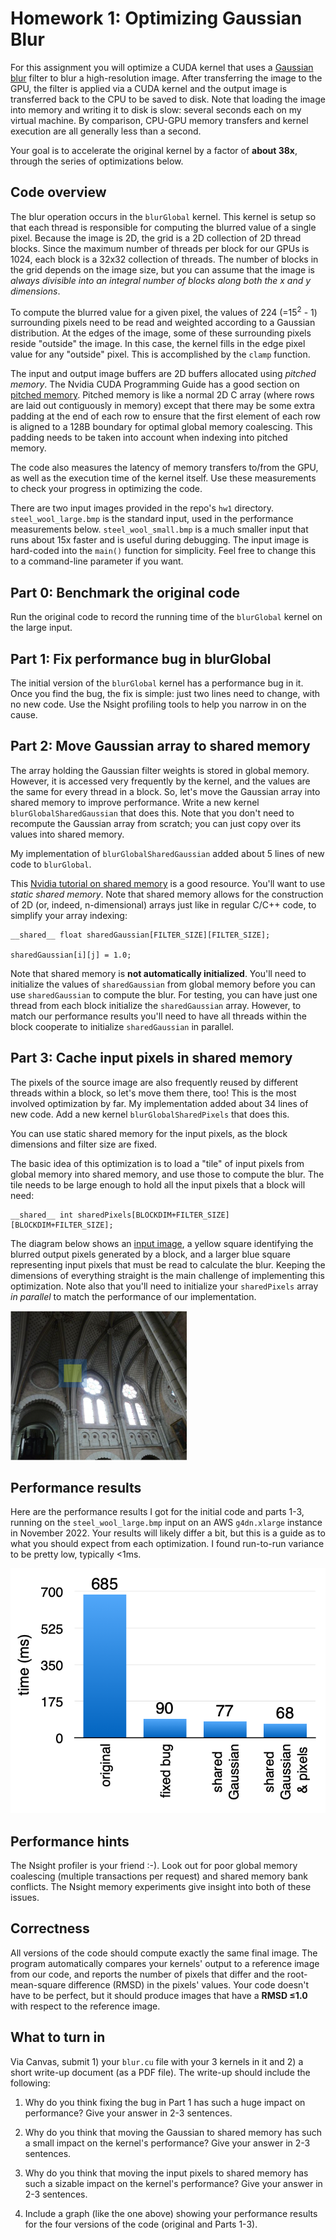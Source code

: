 # Homework 1: Optimizing Gaussian Blur

For this assignment you will optimize a CUDA kernel that uses a [Gaussian blur](https://en.wikipedia.org/wiki/Gaussian_blur) filter to blur a high-resolution image. After transferring the image to the GPU, the filter is applied via a CUDA kernel and the output image is transferred back to the CPU to be saved to disk. Note that loading the image into memory and writing it to disk is slow: several seconds each on my virtual machine. By comparison, CPU-GPU memory transfers and kernel execution are all generally less than a second.

Your goal is to accelerate the original kernel by a factor of **about 38x**, through the series of optimizations below. 


## Code overview

The blur operation occurs in the `blurGlobal` kernel. This kernel is setup so that each thread is responsible for computing the blurred value of a single pixel. Because the image is 2D, the grid is a 2D collection of 2D thread blocks. Since the maximum number of threads per block for our GPUs is 1024, each block is a 32x32 collection of threads. The number of blocks in the grid depends on the image size, but you can assume that the image is *always divisible into an integral number of blocks along both the x and y dimensions*.

To compute the blurred value for a given pixel, the values of 224 (=15<sup>2</sup> - 1) surrounding pixels need to be read and weighted according to a Gaussian distribution. At the edges of the image, some of these surrounding pixels reside "outside" the image. In this case, the kernel fills in the edge pixel value for any "outside" pixel. This is accomplished by the `clamp` function.

The input and output image buffers are 2D buffers allocated using *pitched memory*. The Nvidia CUDA Programming Guide has a good section on [pitched memory](http://docs.nvidia.com/cuda/cuda-c-programming-guide/index.html#device-memory). Pitched memory is like a normal 2D C array (where rows are laid out contiguously in memory) except that there may be some extra padding at the end of each row to ensure that the first element of each row is aligned to a 128B boundary for optimal global memory coalescing. This padding needs to be taken into account when indexing into pitched memory.

The code also measures the latency of memory transfers to/from the GPU, as well as the execution time of the kernel itself. Use these measurements to check your progress in optimizing the code.

There are two input images provided in the repo's `hw1` directory. `steel_wool_large.bmp` is the standard input, used in the performance measurements below. `steel_wool_small.bmp` is a much smaller input that runs about 15x faster and is useful during debugging. The input image is hard-coded into the `main()` function for simplicity. Feel free to change this to a command-line parameter if you want.

## Part 0: Benchmark the original code

Run the original code to record the running time of the `blurGlobal` kernel on the large input.



## Part 1: Fix performance bug in blurGlobal

The initial version of the `blurGlobal` kernel has a performance bug in it. Once you find the bug, the fix is simple: just two lines need to change, with no new code. Use the Nsight profiling tools to help you narrow in on the cause.



## Part 2: Move Gaussian array to shared memory

The array holding the Gaussian filter weights is stored in global memory. However, it is accessed very frequently by the kernel, and the values are the same for every thread in a block. So, let's move the Gaussian array into shared memory to improve performance. Write a new kernel `blurGlobalSharedGaussian` that does this. Note that you don't need to recompute the Gaussian array from scratch; you can just copy over its values into shared memory.

My implementation of `blurGlobalSharedGaussian` added about 5 lines of new code to `blurGlobal`.

This [Nvidia tutorial on shared memory](https://devblogs.nvidia.com/parallelforall/using-shared-memory-cuda-cc/) is a good resource. You'll want to use *static shared memory*. Note that shared memory allows for the construction of 2D (or, indeed, n-dimensional) arrays just like in regular C/C++ code, to simplify your array indexing:

```cuda
__shared__ float sharedGaussian[FILTER_SIZE][FILTER_SIZE];

sharedGaussian[i][j] = 1.0;
```

Note that shared memory is **not automatically initialized**. You'll need to initialize the values of `sharedGaussian` from global memory before you can use `sharedGaussian` to compute the blur. For testing, you can have just one thread from each block initialize the `sharedGaussian` array. However, to match our performance results you'll need to have all threads within the block cooperate to initialize `sharedGaussian` in parallel.



## Part 3: Cache input pixels in shared memory

The pixels of the source image are also frequently reused by different threads within a block, so let's move them there, too! This is the most involved optimization by far. My implementation added about 34 lines of new code. Add a new kernel `blurGlobalSharedPixels` that does this.

You can use static shared memory for the input pixels, as the block dimensions and filter size are fixed.

The basic idea of this optimization is to load a "tile" of input pixels from global memory into shared memory, and use those to compute the blur. The tile needs to be large enough to hold all the input pixels that a block will need:

```cuda
__shared__ int sharedPixels[BLOCKDIM+FILTER_SIZE][BLOCKDIM+FILTER_SIZE];
```

The diagram below shows an [input image](https://commons.wikimedia.org/wiki/File:Langeais_%C3%A9glise_%286%29.JPG), a yellow square identifying the blurred output pixels generated by a block, and a larger blue square representing input pixels that must be read to calculate the blur. Keeping the dimensions of everything straight is the main challenge of implementing this optimization. Note also that you'll need to initialize your `sharedPixels` array *in parallel* to match the performance of our implementation.

![](docs/hw1-shared-input-pixels.png)



## Performance results

Here are the performance results I got for the initial code and parts 1-3, running on the `steel_wool_large.bmp` input on an AWS `g4dn.xlarge` instance in November 2022. Your results will likely differ a bit, but this is a guide as to what you should expect from each optimization. I found run-to-run variance to be pretty low, typically <1ms.

![](docs/hw1-runtimes.png)



## Performance hints

The Nsight profiler is your friend :-). Look out for poor global memory coalescing (multiple transactions per request) and shared memory bank conflicts. The Nsight memory experiments give insight into both of these issues.


## Correctness

All versions of the code should compute exactly the same final image. The
program automatically compares your kernels' output to a reference image from
our code, and reports the number of pixels that differ and the root-mean-square
difference (RMSD) in the pixels' values. Your code doesn't have to be perfect,
but it should produce images that have a **RMSD ≤1.0** with respect to the reference image.


## What to turn in

Via Canvas, submit 1) your `blur.cu` file with your 3 kernels in it and 2) a short write-up document (as a PDF file). The write-up should include the following:

1. Why do you think fixing the bug in Part 1 has such a huge impact on performance? Give your answer in 2-3 sentences.

2. Why do you think that moving the Gaussian to shared memory has such a small impact on the kernel's performance? Give your answer in 2-3 sentences.

3. Why do you think that moving the input pixels to shared memory has such a sizable impact on the kernel's performance? Give your answer in 2-3 sentences.

4. Include a graph (like the one above) showing your performance results for the four versions of the code (original and Parts 1-3).
